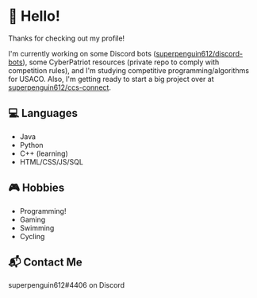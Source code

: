 # 👋 Hello!
Thanks for checking out my profile!

I'm currently working on some Discord bots ([superpenguin612/discord-bots](https://github.com/superpenguin612/discord-bots)), some CyberPatriot resources (private repo to comply with competition rules), and I'm studying competitive programming/algorithms for USACO. Also, I'm getting ready to start a big project over at [superpenguin612/ccs-connect](https://github.com/superpenguin612/ccs-connect).

## 💻 Languages
- Java
- Python
- C++ (learning)
- HTML/CSS/JS/SQL

## 🎮 Hobbies
- Programming!
- Gaming
- Swimming
- Cycling

## 📬 Contact Me
superpenguin612#4406 on Discord
